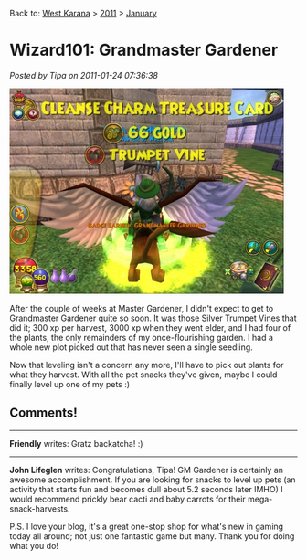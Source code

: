 Back to: [West Karana](/posts/westkarana.md) > [2011](/posts/2011/westkarana.md) > [January](./westkarana.md)
# Wizard101: Grandmaster Gardener

*Posted by Tipa on 2011-01-24 07:36:38*

[![](../../../uploads/2011/01/WizardGraphicalClient-2011-01-24-07-08-22-05-480x360.jpg "Ding!")](../../../uploads/2011/01/WizardGraphicalClient-2011-01-24-07-08-22-05.jpg)

After the couple of weeks at Master Gardener, I didn't expect to get to Grandmaster Gardener quite so soon. It was those Silver Trumpet Vines that did it; 300 xp per harvest, 3000 xp when they went elder, and I had four of the plants, the only remainders of my once-flourishing garden. I had a whole new plot picked out that has never seen a single seedling.

Now that leveling isn't a concern any more, I'll have to pick out plants for what they harvest. With all the pet snacks they've given, maybe I could finally level up one of my pets :)

## Comments!

---

**Friendly** writes: Gratz backatcha! :)

---

**John Lifeglen** writes: Congratulations, Tipa! GM Gardener is certainly an awesome accomplishment. If you are looking for snacks to level up pets (an activity that starts fun and becomes dull about 5.2 seconds later IMHO) I would recommend prickly bear cacti and baby carrots for their mega-snack-harvests.

P.S. I love your blog, it's a great one-stop shop for what's new in gaming today all around; not just one fantastic game but many. Thank you for doing what you do!

